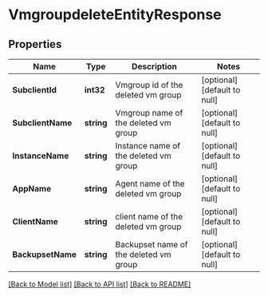 # VmgroupdeleteEntityResponse

## Properties
Name | Type | Description | Notes
------------ | ------------- | ------------- | -------------
**SubclientId** | **int32** | Vmgroup id of the deleted vm group | [optional] [default to null]
**SubclientName** | **string** | Vmgroup name of the deleted vm group | [optional] [default to null]
**InstanceName** | **string** | Instance name of the deleted vm group | [optional] [default to null]
**AppName** | **string** | Agent name of the deleted vm group | [optional] [default to null]
**ClientName** | **string** | client name of the deleted vm group | [optional] [default to null]
**BackupsetName** | **string** | Backupset name of the deleted vm group | [optional] [default to null]

[[Back to Model list]](../README.md#documentation-for-models) [[Back to API list]](../README.md#documentation-for-api-endpoints) [[Back to README]](../README.md)

